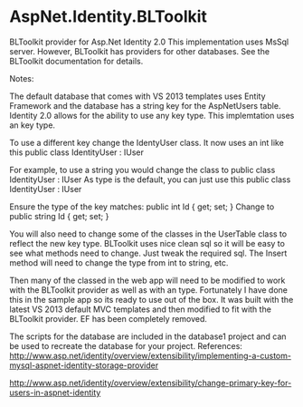AspNet.Identity.BLToolkit
=========================

BLToolkit provider for Asp.Net Identity 2.0
This implementation uses MsSql server. However, BLToolkit has providers for other databases. See the BLToolkit documentation for details. 

Notes:

The default database that comes with VS 2013 templates uses Entity Framework and the database has a string key for the AspNetUsers table. Identity 2.0 allows for the ability to use any key type. This implemtation uses an <int> key type.

To use a different key change the IdentyUser class. It now uses an int like this
public class IdentityUser : IUser<int>
 
For example, to use a string you would change the class to  public class IdentityUser : IUser<string> As <string> type is the default, you can just use this 
public class IdentityUser : IUser
 
Ensure the type of the key matches:    public int Id { get; set; } Change to    public string Id { get; set; }
 
You will also need to change some of the classes in the UserTable class to reflect the new key type. BLToolkit uses nice clean sql so it will be easy to see what methods need to change. Just tweak the required sql. The Insert method will need to change the type from int to string, etc.

Then many of the classed in the web app will need to be modified to work with the BLToolkit provider as well as with an <int> type. Fortunately I have done this in the sample app so its ready to use out of the box. It was built with the latest VS 2013 default MVC templates and then modified to fit with the BLToolkit provider. EF has been completely removed. 

The scripts for the database are included in the database1 project and can be used to recreate the database for your project. 
References:
http://www.asp.net/identity/overview/extensibility/implementing-a-custom-mysql-aspnet-identity-storage-provider

http://www.asp.net/identity/overview/extensibility/change-primary-key-for-users-in-aspnet-identity


